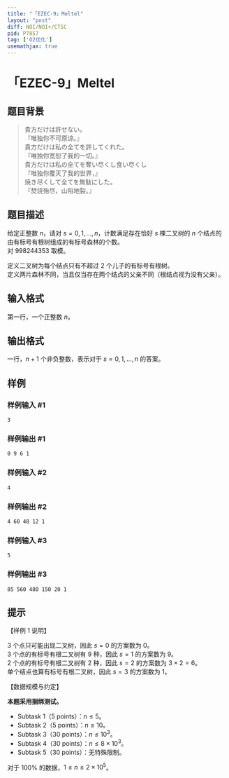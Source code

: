 ```yaml
---
title: "「EZEC-9」Meltel"
layout: "post"
diff: NOI/NOI+/CTSC
pid: P7857
tag: ['O2优化']
usemathjax: true
---
```


# 「EZEC-9」Meltel
## 题目背景

> 貴方だけは許せない。  
> 『唯独你不可原谅。』  
> 貴方だけは私の全てを許してくれた。  
> 『唯独你宽恕了我的一切。』  
> 貴方だけは私の全てを奪い尽くし食い尽くし  
> 『唯独你覆灭了我的世界，』  
> 焼き尽くして全てを無駄にした。  
> 『焚烧殆尽，山陷地裂。』
## 题目描述

给定正整数 $n$，请对 $s=0,1, \dots, n$，计数满足存在恰好 $s$ 棵二叉树的 $n$ 个结点的由有标号有根树组成的有标号森林的个数。  
对 $998244353$ 取模。

定义二叉树为每个结点只有不超过 $2$ 个儿子的有标号有根树。  
定义两片森林不同，当且仅当存在两个结点的父亲不同（根结点视为没有父亲）。
## 输入格式

第一行，一个正整数 $n$。
## 输出格式

一行，$n+1$ 个非负整数，表示对于 $s=0,1,\dots,n$ 的答案。
## 样例

### 样例输入 #1
```
3
```
### 样例输出 #1
```
0 9 6 1
```
### 样例输入 #2
```
4
```
### 样例输出 #2
```
4 60 48 12 1
```
### 样例输入 #3
```
5
```
### 样例输出 #3
```
85 560 480 150 20 1
```
## 提示

【样例 $1$ 说明】

$3$ 个点只可能出现二叉树，因此 $s=0$ 的方案数为 $0$。  
$3$ 个点的有标号有根二叉树有 $9$ 种，因此 $s=1$ 的方案数为 $9$。  
$2$ 个点的有标号有根二叉树有 $2$ 种，因此 $s=2$ 的方案数为 $3 \times 2 = 6$。  
单个结点也算有标号有根二叉树，因此 $s=3$ 的方案数为 $1$。

【数据规模与约定】

**本题采用捆绑测试。**

-  Subtask 1（5 points）：$n\le 5$。
-  Subtask 2（5 points）：$n \le 10$。
-  Subtask 3（30 points）：$n\le 10^3$。
-  Subtask 4（30 points）：$n\le 8\times 10^3$。
-  Subtask 5（30 points）：无特殊限制。

对于 $100\%$ 的数据，$1 \le n \le 2 \times 10^5$。

